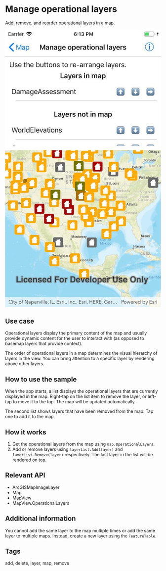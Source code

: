 # Manage operational layers

Add, remove, and reorder operational layers in a map.

![Image of manage operational layers](ManageOperationalLayers.jpg)

## Use case

Operational layers display the primary content of the map and usually provide dynamic content for the user to interact with (as opposed to basemap layers that provide context).

The order of operational layers in a map determines the visual hierarchy of layers in the view. You can bring attention to a specific layer by rendering above other layers.

## How to use the sample

When the app starts, a list displays the operational layers that are currently displayed in the map. Right-tap on the list item to remove the layer, or left-tap to move it to the top. The map will be updated automatically.

The second list shows layers that have been removed from the map. Tap one to add it to the map.

## How it works

1. Get the operational layers from the map using `map.OperationalLayers`.
2. Add or remove layers using `layerList.Add(layer)` and `layerList.Remove(layer)` respectively. The last layer in the list will be rendered on top.

## Relevant API

* ArcGISMapImageLayer
* Map
* MapView
* MapView.OperationalLayers

## Additional information

You cannot add the same layer to the map multiple times or add the same layer to multiple maps. Instead, create a new layer using the `FeatureTable`.

## Tags

add, delete, layer, map, remove
